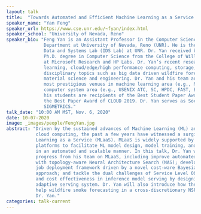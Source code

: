 ```yaml
---
layout: talk
title:  "Towards Automated and Efficient Machine Learning as a Service (MLaaS)"
speaker_name: "Yan Feng" 
speaker_url: https://www.cse.unr.edu/~fyan/index.html
speaker_school: "University of Nevada, Reno"
speaker_bio: "Feng Yan is an Assistant Professor in the Computer Science and Engineering
              Department at University of Nevada, Reno (UNR). He is the director of the Intelligent
              Data and Systems Lab (IDS Lab) at UNR. Dr. Yan received both the M.S. degree and
              Ph.D. degree in Computer Science from the College of William and Mary, and worked
              at Microsoft Research and HP Labs. Dr. Yan’s recent research focus includes machine
              learning, cloud/edge/high performance computing, storage, as well as cross-
              disciplinary topics such as big data driven wildfire forecasting, AI strengthened
              material science and engineering. Dr. Yan and his team are actively publishing at the
              most prestigious venues in machine learning area (e.g., NIPS, KDD, AAAI, etc.) and
              computer system area (e.g., USENIX ATC, SC, HPDC, FAST, EuroSys, etc.). Dr. Yan and
              his students are recipients of the Best Student Paper Award of IEEE CLOUD 2018 and
              the Best Paper Award of CLOUD 2019. Dr. Yan serves as Social Media Chair of ACM
              SIGMETRICS."
talk_date: "10:00 AM MST, Nov. 6, 2020"
date: 10-07-2020
image: _images/people/FengYan.jpg
abstract: "Driven by the sustained advances of Machine Learning (ML) and fast evolving of
           cloud computing, the past a few years have witnessed a surging demand of Machine
           Learning as a Service (MLaaS). MLaaS is widely supported by the leading cloud
           platforms to facilitate ML model design, model training, and model inference serving
           in an automated and scalable manner. In this talk, Dr. Yan will present the recent
           progress from his team on MLaaS, including improve automated ML model design
           with topology-aware Neural Architecture Search (NAS); develop an efficient training
           job deployment framework driven by a novel cost-ware Bayesian optimization
           approach; and tackle the dual challenges of Service Level Objective (SLO) compliance
           and cost effectiveness in inference model serving by designing a scalable and
           adaptive serving system. Dr. Yan will also introduce how these MLaaS techniques
           help wildfire smoke forecasting in a cross-discretionary NSF BIGDATA project led by
           Dr. Yan."
categories: talk-current
---
```


